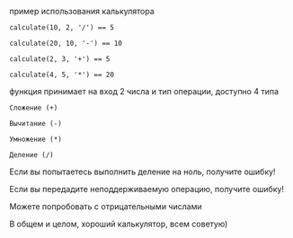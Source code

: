 

пример использования калькулятора

```
calculate(10, 2, '/') == 5
```
```
calculate(20, 10, '-') == 10
```
```
calculate(2, 3, '+') == 5
```
```
calculate(4, 5, '*') == 20
```
функция принимает на вход 2 числа и тип операции, доступно 4 типа
```chatinput
Сложение (+)

Вычитание (-)

Умножение (*)

Деление (/)
```
Если вы попытаетесь выполнить деление на ноль, получите ошибку!

Если вы передадите неподдерживаемую операцию, получите ошибку!

Можете попробовать с отрицательными числами

В общем и целом, хороший калькулятор, всем советую)
